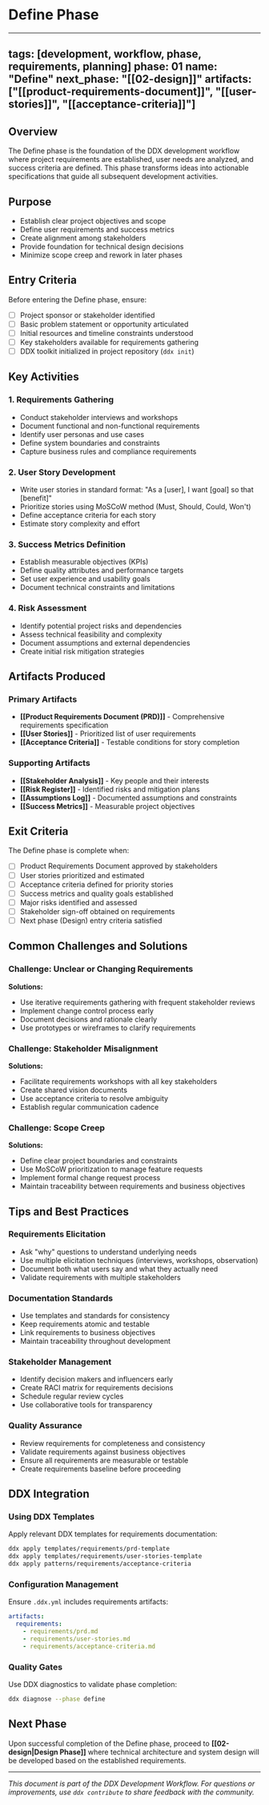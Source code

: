 # Define Phase

---
tags: [development, workflow, phase, requirements, planning]
phase: 01
name: "Define"
next_phase: "[[02-design]]"
artifacts: ["[[product-requirements-document]]", "[[user-stories]]", "[[acceptance-criteria]]"]
---

## Overview

The Define phase is the foundation of the DDX development workflow where project requirements are established, user needs are analyzed, and success criteria are defined. This phase transforms ideas into actionable specifications that guide all subsequent development activities.

## Purpose

- Establish clear project objectives and scope
- Define user requirements and success metrics
- Create alignment among stakeholders
- Provide foundation for technical design decisions
- Minimize scope creep and rework in later phases

## Entry Criteria

Before entering the Define phase, ensure:

- [ ] Project sponsor or stakeholder identified
- [ ] Basic problem statement or opportunity articulated
- [ ] Initial resources and timeline constraints understood
- [ ] Key stakeholders available for requirements gathering
- [ ] DDX toolkit initialized in project repository (`ddx init`)

## Key Activities

### 1. Requirements Gathering

- Conduct stakeholder interviews and workshops
- Document functional and non-functional requirements
- Identify user personas and use cases
- Define system boundaries and constraints
- Capture business rules and compliance requirements

### 2. User Story Development

- Write user stories in standard format: "As a [user], I want [goal] so that [benefit]"
- Prioritize stories using MoSCoW method (Must, Should, Could, Won't)
- Define acceptance criteria for each story
- Estimate story complexity and effort

### 3. Success Metrics Definition

- Establish measurable objectives (KPIs)
- Define quality attributes and performance targets
- Set user experience and usability goals
- Document technical constraints and limitations

### 4. Risk Assessment

- Identify potential project risks and dependencies
- Assess technical feasibility and complexity
- Document assumptions and external dependencies
- Create initial risk mitigation strategies

## Artifacts Produced

### Primary Artifacts

- **[[Product Requirements Document (PRD)]]** - Comprehensive requirements specification
- **[[User Stories]]** - Prioritized list of user requirements
- **[[Acceptance Criteria]]** - Testable conditions for story completion

### Supporting Artifacts

- **[[Stakeholder Analysis]]** - Key people and their interests
- **[[Risk Register]]** - Identified risks and mitigation plans
- **[[Assumptions Log]]** - Documented assumptions and constraints
- **[[Success Metrics]]** - Measurable project objectives

## Exit Criteria

The Define phase is complete when:

- [ ] Product Requirements Document approved by stakeholders
- [ ] User stories prioritized and estimated
- [ ] Acceptance criteria defined for priority stories
- [ ] Success metrics and quality goals established
- [ ] Major risks identified and assessed
- [ ] Stakeholder sign-off obtained on requirements
- [ ] Next phase (Design) entry criteria satisfied

## Common Challenges and Solutions

### Challenge: Unclear or Changing Requirements

**Solutions:**
- Use iterative requirements gathering with frequent stakeholder reviews
- Implement change control process early
- Document decisions and rationale clearly
- Use prototypes or wireframes to clarify requirements

### Challenge: Stakeholder Misalignment

**Solutions:**
- Facilitate requirements workshops with all key stakeholders
- Create shared vision documents
- Use acceptance criteria to resolve ambiguity
- Establish regular communication cadence

### Challenge: Scope Creep

**Solutions:**
- Define clear project boundaries and constraints
- Use MoSCoW prioritization to manage feature requests
- Implement formal change request process
- Maintain traceability between requirements and business objectives

## Tips and Best Practices

### Requirements Elicitation

- Ask "why" questions to understand underlying needs
- Use multiple elicitation techniques (interviews, workshops, observation)
- Document both what users say and what they actually need
- Validate requirements with multiple stakeholders

### Documentation Standards

- Use templates and standards for consistency
- Keep requirements atomic and testable
- Link requirements to business objectives
- Maintain traceability throughout development

### Stakeholder Management

- Identify decision makers and influencers early
- Create RACI matrix for requirements decisions
- Schedule regular review cycles
- Use collaborative tools for transparency

### Quality Assurance

- Review requirements for completeness and consistency
- Validate requirements against business objectives
- Ensure all requirements are measurable or testable
- Create requirements baseline before proceeding

## DDX Integration

### Using DDX Templates

Apply relevant DDX templates for requirements documentation:

```bash
ddx apply templates/requirements/prd-template
ddx apply templates/requirements/user-stories-template
ddx apply patterns/requirements/acceptance-criteria
```

### Configuration Management

Ensure `.ddx.yml` includes requirements artifacts:

```yaml
artifacts:
  requirements:
    - requirements/prd.md
    - requirements/user-stories.md
    - requirements/acceptance-criteria.md
```

### Quality Gates

Use DDX diagnostics to validate phase completion:

```bash
ddx diagnose --phase define
```

## Next Phase

Upon successful completion of the Define phase, proceed to **[[02-design|Design Phase]]** where technical architecture and system design will be developed based on the established requirements.

---

*This document is part of the DDX Development Workflow. For questions or improvements, use `ddx contribute` to share feedback with the community.*